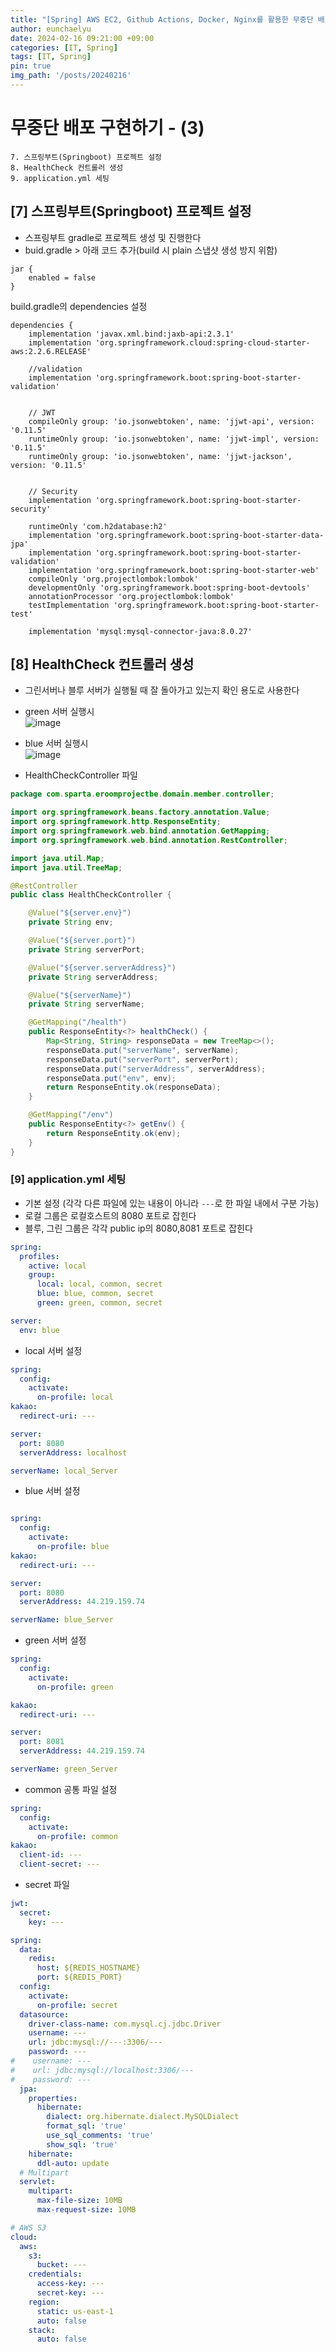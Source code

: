 ```yaml
---
title: "[Spring] AWS EC2, Github Actions, Docker, Nginx를 활용한 무중단 배포(3)"
author: eunchaelyu
date: 2024-02-16 09:21:00 +09:00
categories: [IT, Spring]
tags: [IT, Spring]
pin: true
img_path: '/posts/20240216'
---
```


# 무중단 배포 구현하기 - (3)     
    7. 스프링부트(Springboot) 프로젝트 설정      
    8. HealthCheck 컨트롤러 생성  
    9. application.yml 세팅    

                  

## [7] 스프링부트(Springboot) 프로젝트 설정      
- 스프링부트 gradle로 프로젝트 생성 및 진행한다          
- buid.gradle > 아래 코드 추가(build 시 plain 스냅샷 생성 방지 위함)            
```
jar {
	enabled = false
}
```

build.gradle의 dependencies 설정        
```
dependencies {
	implementation 'javax.xml.bind:jaxb-api:2.3.1'
	implementation 'org.springframework.cloud:spring-cloud-starter-aws:2.2.6.RELEASE'

	//validation
	implementation 'org.springframework.boot:spring-boot-starter-validation'


	// JWT
	compileOnly group: 'io.jsonwebtoken', name: 'jjwt-api', version: '0.11.5'
	runtimeOnly group: 'io.jsonwebtoken', name: 'jjwt-impl', version: '0.11.5'
	runtimeOnly group: 'io.jsonwebtoken', name: 'jjwt-jackson', version: '0.11.5'


	// Security
	implementation 'org.springframework.boot:spring-boot-starter-security'

	runtimeOnly 'com.h2database:h2'
	implementation 'org.springframework.boot:spring-boot-starter-data-jpa'
	implementation 'org.springframework.boot:spring-boot-starter-validation'
	implementation 'org.springframework.boot:spring-boot-starter-web'
	compileOnly 'org.projectlombok:lombok'
	developmentOnly 'org.springframework.boot:spring-boot-devtools'
	annotationProcessor 'org.projectlombok:lombok'
	testImplementation 'org.springframework.boot:spring-boot-starter-test'

	implementation 'mysql:mysql-connector-java:8.0.27'
```


## [8] HealthCheck 컨트롤러 생성
- 그린서버나 블루 서버가 실행될 때 잘 돌아가고 있는지 확인 용도로 사용한다    
- green 서버 실행시    
![image](https://github.com/eunchaelyu/eunchaelyu.github.io/assets/119996957/d5f0de42-400f-409d-a71d-b6136aeb4e20)    

- blue 서버 실행시    
![image](https://github.com/eunchaelyu/eunchaelyu.github.io/assets/119996957/de06d9b5-567d-4a43-883a-da97f7b05093)    

- HealthCheckController 파일   
```java
package com.sparta.eroomprojectbe.domain.member.controller;

import org.springframework.beans.factory.annotation.Value;
import org.springframework.http.ResponseEntity;
import org.springframework.web.bind.annotation.GetMapping;
import org.springframework.web.bind.annotation.RestController;

import java.util.Map;
import java.util.TreeMap;

@RestController
public class HealthCheckController {

    @Value("${server.env}")
    private String env;

    @Value("${server.port}")
    private String serverPort;

    @Value("${server.serverAddress}")
    private String serverAddress;

    @Value("${serverName}")
    private String serverName;

    @GetMapping("/health")
    public ResponseEntity<?> healthCheck() {
        Map<String, String> responseData = new TreeMap<>();
        responseData.put("serverName", serverName);
        responseData.put("serverPort", serverPort);
        responseData.put("serverAddress", serverAddress);
        responseData.put("env", env);
        return ResponseEntity.ok(responseData);
    }

    @GetMapping("/env")
    public ResponseEntity<?> getEnv() {
        return ResponseEntity.ok(env);
    }
}
```    

### [9] application.yml 세팅 
- 기본 설정 (각각 다른 파일에 있는 내용이 아니라 ``---``로 한 파일 내에서 구분 가능)    
- 로컬 그룹은 로컬호스트의 8080 포트로 잡힌다            
- 블루, 그린 그룹은 각각 public ip의 8080,8081 포트로 잡힌다              
```yml
spring:
  profiles:
    active: local
    group:
      local: local, common, secret
      blue: blue, common, secret
      green: green, common, secret

server:
  env: blue
```

- local 서버 설정      
```yml
spring:
  config:
    activate:
      on-profile: local
kakao:
  redirect-uri: ---

server:
  port: 8080
  serverAddress: localhost

serverName: local_Server
```

- blue 서버 설정
```yml

spring:
  config:
    activate:
      on-profile: blue
kakao:
  redirect-uri: ---

server:
  port: 8080
  serverAddress: 44.219.159.74

serverName: blue_Server
```

- green 서버 설정
```yml
spring:
  config:
    activate:
      on-profile: green

kakao:
  redirect-uri: ---

server:
  port: 8081
  serverAddress: 44.219.159.74

serverName: green_Server
```

- common 공통 파일 설정
```yml
spring:
  config:
    activate:
      on-profile: common
kakao:
  client-id: ---
  client-secret: ---
```

- secret 파일
```yml
jwt:
  secret:
    key: ---

spring:
  data:
    redis:
      host: ${REDIS_HOSTNAME}
      port: ${REDIS_PORT}
  config:
    activate:
      on-profile: secret
  datasource:
    driver-class-name: com.mysql.cj.jdbc.Driver
    username: ---
    url: jdbc:mysql://---:3306/---
    password: ---
#    username: ---
#    url: jdbc:mysql://localhost:3306/---
#    password: ---
  jpa:
    properties:
      hibernate:
        dialect: org.hibernate.dialect.MySQLDialect
        format_sql: 'true'
        use_sql_comments: 'true'
        show_sql: 'true'
    hibernate:
      ddl-auto: update
  # Multipart
  servlet:
    multipart:
      max-file-size: 10MB
      max-request-size: 10MB

# AWS S3
cloud:
  aws:
    s3:
      bucket: ---
    credentials:
      access-key: ---
      secret-key: ---
    region:
      static: us-east-1
      auto: false
    stack:
      auto: false
```


